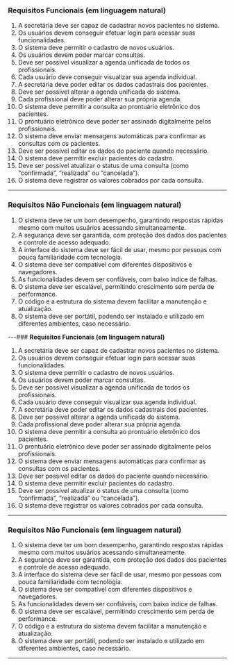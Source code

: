 ### **Requisitos Funcionais (em linguagem natural)**

1. A secretária deve ser capaz de cadastrar novos pacientes no sistema.
2. Os usuários devem conseguir efetuar login para acessar suas funcionalidades.
3. O sistema deve permitir o cadastro de novos usuários.
4. Os usuários devem poder marcar consultas.
5. Deve ser possível visualizar a agenda unificada de todos os profissionais.
6. Cada usuário deve conseguir visualizar sua agenda individual.
7. A secretária deve poder editar os dados cadastrais dos pacientes.
8. Deve ser possível alterar a agenda unificada do sistema.
9. Cada profissional deve poder alterar sua própria agenda.
10. O sistema deve permitir a consulta ao prontuário eletrônico dos pacientes.
11. O prontuário eletrônico deve poder ser assinado digitalmente pelos profissionais.
12. O sistema deve enviar mensagens automáticas para confirmar as consultas com os pacientes.
13. Deve ser possível editar os dados do paciente quando necessário.
14. O sistema deve permitir excluir pacientes do cadastro.
15. Deve ser possível atualizar o status de uma consulta (como “confirmada”, “realizada” ou “cancelada”).
16. O sistema deve registrar os valores cobrados por cada consulta.

---

### **Requisitos Não Funcionais (em linguagem natural)**

1. O sistema deve ter um bom desempenho, garantindo respostas rápidas mesmo com muitos usuários acessando simultaneamente.
2. A segurança deve ser garantida, com proteção dos dados dos pacientes e controle de acesso adequado.
3. A interface do sistema deve ser fácil de usar, mesmo por pessoas com pouca familiaridade com tecnologia.
4. O sistema deve ser compatível com diferentes dispositivos e navegadores.
5. As funcionalidades devem ser confiáveis, com baixo índice de falhas.
6. O sistema deve ser escalável, permitindo crescimento sem perda de performance.
7. O código e a estrutura do sistema devem facilitar a manutenção e atualização.
8. O sistema deve ser portátil, podendo ser instalado e utilizado em diferentes ambientes, caso necessário.

---### **Requisitos Funcionais (em linguagem natural)**

1. A secretária deve ser capaz de cadastrar novos pacientes no sistema.
2. Os usuários devem conseguir efetuar login para acessar suas funcionalidades.
3. O sistema deve permitir o cadastro de novos usuários.
4. Os usuários devem poder marcar consultas.
5. Deve ser possível visualizar a agenda unificada de todos os profissionais.
6. Cada usuário deve conseguir visualizar sua agenda individual.
7. A secretária deve poder editar os dados cadastrais dos pacientes.
8. Deve ser possível alterar a agenda unificada do sistema.
9. Cada profissional deve poder alterar sua própria agenda.
10. O sistema deve permitir a consulta ao prontuário eletrônico dos pacientes.
11. O prontuário eletrônico deve poder ser assinado digitalmente pelos profissionais.
12. O sistema deve enviar mensagens automáticas para confirmar as consultas com os pacientes.
13. Deve ser possível editar os dados do paciente quando necessário.
14. O sistema deve permitir excluir pacientes do cadastro.
15. Deve ser possível atualizar o status de uma consulta (como “confirmada”, “realizada” ou “cancelada”).
16. O sistema deve registrar os valores cobrados por cada consulta.

---

### **Requisitos Não Funcionais (em linguagem natural)**

1. O sistema deve ter um bom desempenho, garantindo respostas rápidas mesmo com muitos usuários acessando simultaneamente.
2. A segurança deve ser garantida, com proteção dos dados dos pacientes e controle de acesso adequado.
3. A interface do sistema deve ser fácil de usar, mesmo por pessoas com pouca familiaridade com tecnologia.
4. O sistema deve ser compatível com diferentes dispositivos e navegadores.
5. As funcionalidades devem ser confiáveis, com baixo índice de falhas.
6. O sistema deve ser escalável, permitindo crescimento sem perda de performance.
7. O código e a estrutura do sistema devem facilitar a manutenção e atualização.
8. O sistema deve ser portátil, podendo ser instalado e utilizado em diferentes ambientes, caso necessário.

---